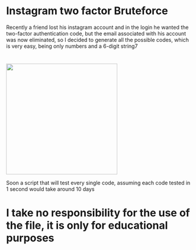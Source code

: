 # Instagram two factor Bruteforce
Recently a friend lost his instagram account and in the login he wanted the two-factor authentication code, but the email associated with his account was now eliminated, so I decided to generate all the possible codes, which is very easy, being only numbers and a 6-digit string7
#
<img src="https://raw.githubusercontent.com/DarioDiPalma98/Instagram_two_factor_Bruteforce/master/View.jpg" width="300">

Soon a script that will test every single code, assuming each code tested in 1 second would take around 10 days

# I take no responsibility for the use of the file, it is only for educational purposes

